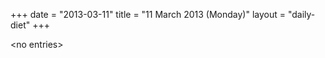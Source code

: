 +++
date = "2013-03-11"
title = "11 March 2013 (Monday)"
layout = "daily-diet"
+++

<p>&lt;no entries&gt;</p>